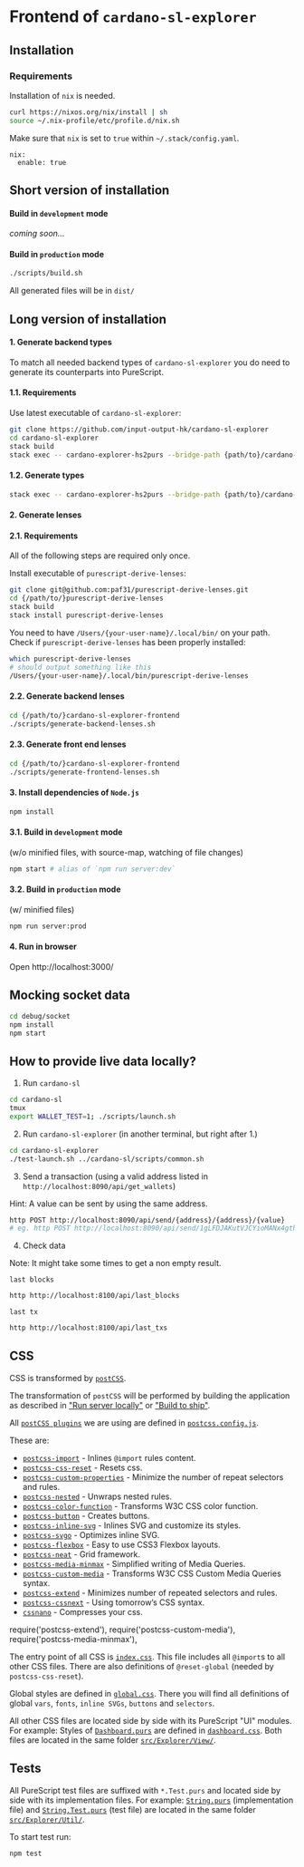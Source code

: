 # Frontend of `cardano-sl-explorer`

## Installation

### Requirements

Installation of `nix` is needed.

```bash
curl https://nixos.org/nix/install | sh
source ~/.nix-profile/etc/profile.d/nix.sh
```

Make sure that `nix` is set to `true` within `~/.stack/config.yaml`.

```
nix:
  enable: true
```

## Short version of installation


#### Build in `development` mode

_coming soon..._


#### Build in `production` mode

```bash
./scripts/build.sh
```

All generated files will be in `dist/`



## Long version of installation


#### 1. Generate backend types

To match all needed backend types of `cardano-sl-explorer` you do need to generate its counterparts into PureScript.

#### 1.1. Requirements

Use latest executable of `cardano-sl-explorer`:

```bash
git clone https://github.com/input-output-hk/cardano-sl-explorer
cd cardano-sl-explorer
stack build
stack exec -- cardano-explorer-hs2purs --bridge-path {path/to}/cardano-sl-explorer-frontend/src/Generated
```

#### 1.2. Generate types

```bash
stack exec -- cardano-explorer-hs2purs --bridge-path {path/to}/cardano-sl-explorer-frontend/src/Generated
```

#### 2. Generate lenses

#### 2.1. Requirements

All of the following steps are required only once.

Install executable of `purescript-derive-lenses`:

```bash
git clone git@github.com:paf31/purescript-derive-lenses.git
cd {/path/to/}purescript-derive-lenses
stack build
stack install purescript-derive-lenses
```

You need to have `/Users/{your-user-name}/.local/bin/` on your path.
Check if `purescript-derive-lenses` has been properly installed:

```bash
which purescript-derive-lenses
# should output something like this
/Users/{your-user-name}/.local/bin/purescript-derive-lenses
```


#### 2.2. Generate backend lenses

```bash
cd {/path/to/}cardano-sl-explorer-frontend
./scripts/generate-backend-lenses.sh
```

#### 2.3. Generate front end lenses

```bash
cd {/path/to/}cardano-sl-explorer-frontend
./scripts/generate-frontend-lenses.sh
```


#### 3. Install dependencies of `Node.js`

```bash
npm install
```

#### 3.1. Build in `development` mode

(w/o minified files, with source-map, watching of file changes)

```bash
npm start # alias of `npm run server:dev`
```

#### 3.2. Build in `production` mode

(w/ minified files)

```bash
npm run server:prod
```

#### 4. Run in browser

Open http://localhost:3000/


## Mocking socket data

```bash
cd debug/socket
npm install
npm start
```

## How to provide live data locally?

1. Run `cardano-sl`

```bash
cd cardano-sl
tmux
export WALLET_TEST=1; ./scripts/launch.sh
```

2. Run `cardano-sl-explorer` (in another terminal, but right after 1.)

```bash
cd cardano-sl-explorer
./test-launch.sh ../cardano-sl/scripts/common.sh
```

3. Send a transaction (using a valid address listed in `http://localhost:8090/api/get_wallets`)

Hint: A value can be sent by using the same address.

```bash
http POST http://localhost:8090/api/send/{address}/{address}/{value}
# eg. http POST http://localhost:8090/api/send/1gLFDJAKutVJCYioMANx4gthHru5K12Tk9YpEmXKQfggKZu/1gLFDJAKutVJCYioMANx4gthHru5K12Tk9YpEmXKQfggKZu/888
```

4. Check data

Note: It might take some times to get a non empty result.

`last blocks`

```bash
http http://localhost:8100/api/last_blocks
```

`last tx`

```bash
http http://localhost:8100/api/last_txs
```


## CSS

CSS is transformed by [`postCSS`](http://postcss.org/).

The transformation of `postCSS` will be performed by building the application as described in ["Run server locally"](#run-server-locally) or ["Build to ship"](#build-to-ship-production-mode).

All [`postCSS plugins`](http://postcss.parts/) we are using are defined in [`postcss.config.js`](./postcss.config.js).

These are:

* [`postcss-import`](https://github.com/postcss/postcss-import) - Inlines `@import` rules content.
* [`postcss-css-reset`](https://github.com/baiyaaaaa/postcss-css-reset) - Resets css.
* [`postcss-custom-properties`](https://github.com/postcss/postcss-custom-properties) - Minimize the number of repeat selectors and rules.
* [`postcss-nested`](https://github.com/postcss/postcss-nested) - Unwraps nested rules.
* [`postcss-color-function`](https://github.com/postcss/postcss-color-function) - Transforms W3C CSS color function.
* [`postcss-button`](https://github.com/francoisromain/postcss-button) - Creates buttons.
* [`postcss-inline-svg`](https://github.com/TrySound/postcss-inline-svg) - Inlines SVG and customize its styles.
* [`postcss-svgo`](https://github.com/ben-eb/postcss-svgo) - Optimizes inline SVG.
* [`postcss-flexbox`](https://github.com/archana-s/postcss-flexbox) - Easy to use CSS3 Flexbox layouts.
* [`postcss-neat`](http://jo-asakura.github.io/postcss-neat/) - Grid framework.
* [`postcss-media-minmax`](https://github.com/postcss/postcss-media-minmax) - Simplified writing of Media Queries.
* [`postcss-custom-media`](https://github.com/postcss/postcss-custom-media) - Transforms W3C CSS Custom Media Queries syntax.
* [`postcss-extend`](https://github.com/travco/postcss-extend) - Minimizes number of repeated selectors and rules.
* [`postcss-cssnext`](http://cssnext.io/) - Using tomorrow’s CSS syntax.
* [`cssnano`](http://cssnext.io/) - Compresses your css.

require('postcss-extend'),
require('postcss-custom-media'),
require('postcss-media-minmax'),

The entry point of all CSS is [`index.css`](src/index.css). This file includes all `@import`s to all other CSS files. There are also definitions of `@reset-global` (needed by `postcss-css-reset`).

Global styles are defined in [`global.css`](src/global.css). There you will find all definitions of global `vars`, `fonts`, `inline SVGs`, `buttons` and `selectors`.

All other CSS files are located side by side with its PureScript "UI" modules. For example: Styles of [`Dashboard.purs`](src/Explorer/View/Dashboard.purs) are defined in [`dashboard.css`](src/Explorer/View/dashboard.css). Both files are located in the same folder [`src/Explorer/View/`](src/Explorer/View/).

## Tests

All PureScript test files are suffixed with `*.Test.purs` and located side by side with its implementation files. For example: [`String.purs`](src/Explorer/Util/String.purs) (implementation file) and [`String.Test.purs`](src/Explorer/Util/String.Test.purs) (test file) are located in the same folder [`src/Explorer/Util/`](src/Explorer/Util/).


To start test run:

```bash
npm test
```
